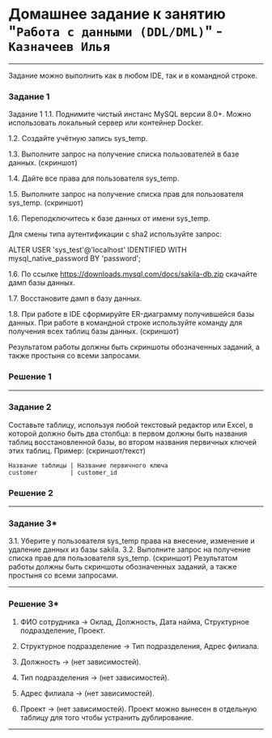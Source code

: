 # Домашнее задание к занятию "`Работа с данными (DDL/DML)`" - `Казначеев Илья`

---
Задание можно выполнить как в любом IDE, так и в командной строке.

### Задание 1
Задание 1
1.1. Поднимите чистый инстанс MySQL версии 8.0+. Можно использовать локальный сервер или контейнер Docker.

1.2. Создайте учётную запись sys_temp.

1.3. Выполните запрос на получение списка пользователей в базе данных. (скриншот)

1.4. Дайте все права для пользователя sys_temp.

1.5. Выполните запрос на получение списка прав для пользователя sys_temp. (скриншот)

1.6. Переподключитесь к базе данных от имени sys_temp.

Для смены типа аутентификации с sha2 используйте запрос:

ALTER USER 'sys_test'@'localhost' IDENTIFIED WITH mysql_native_password BY 'password';

1.6. По ссылке https://downloads.mysql.com/docs/sakila-db.zip скачайте дамп базы данных.

1.7. Восстановите дамп в базу данных.

1.8. При работе в IDE сформируйте ER-диаграмму получившейся базы данных. При работе в командной строке используйте команду для получения всех таблиц базы данных. (скриншот)

Результатом работы должны быть скриншоты обозначенных заданий, а также простыня со всеми запросами.

### Решение 1

---

### Задание 2

Составьте таблицу, используя любой текстовый редактор или Excel, в которой должно быть два столбца: в первом должны быть названия таблиц восстановленной базы, во втором названия первичных ключей этих таблиц. Пример: (скриншот/текст)

```
Название таблицы | Название первичного ключа
customer         | customer_id
```
### Решение 2

---

### Задание 3*
3.1. Уберите у пользователя sys_temp права на внесение, изменение и удаление данных из базы sakila.
3.2. Выполните запрос на получение списка прав для пользователя sys_temp. (скриншот)
Результатом работы должны быть скриншоты обозначенных заданий, а также простыня со всеми запросами.

---

### Решение 3*

1. ФИО сотрудника → Оклад, Должность, Дата найма, Структурное подразделение, Проект.

2. Структурное подразделение → Тип подразделения, Адрес филиала.

3. Должность → (нет зависимостей).

4. Тип подразделения → (нет зависимостей).

5. Адрес филиала → (нет зависимостей).

6. Проект → (нет зависимостей). Проект можно вынесен в отдельную таблицу для того чтобы устранить дублирование.

---